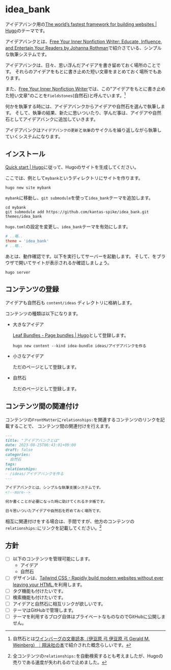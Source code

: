 # idea_bank

アイデアバンク用の[The world’s fastest framework for building websites | Hugo](https://gohugo.io/)のテーマです。

アイデアバンクとは、[Free Your Inner Nonfiction Writer: Educate, Influence, and Entertain Your Readers by Johanna Rothman](https://pragprog.com/titles/d-jrnfwriter/free-your-inner-nonfiction-writer/)で紹介さている、シンプルな執筆システムです。

アイデアバンクは、日々、思い浮んだアイデアを書き留めておく場所のことです。
それらのアイデアをもとに書き止めた短い文章をまとめておく場所でもあります。

また、[Free Your Inner Nonfiction Writer](https://pragprog.com/titles/d-jrnfwriter/free-your-inner-nonfiction-writer/)では、この"アイデアをもとに書き止めた短い文章"のことを`Fieldstones`(自然石)と呼んでいます。[^1]

何かを執筆する時には、アイデアバンクからアイデアや自然石を選んで執筆します。
そして、執筆の結果、新たに思いついたり、学んだ事は、アイデアや自然石としてアイデアバンクに追加していきます。

アイデアバンクは`アイデアバンクの更新`と`執筆`のサイクルを繰り返しながら執筆していくシステムになります。

## インストール

[Quick start | Hugo](https://gohugo.io/getting-started/quick-start/#explanation-of-commands)に従って、Hugoのサイトを生成してください。

ここでは、例として`mybank`というディレクトリにサイトを作ります。

~~~shell
hugo new site mybank
~~~

`mybank`に移動し、`git submodule`を使って`idea_bank`テーマを追加します。

~~~shell
cd mybank
git submodule add https://github.com/kantas-spike/idea_bank.git themes/idea_bank
~~~

`hugo.toml`の設定を変更し、`idea_bank`テーマを有効にします。

~~~toml
# ..略..
theme = 'idea_bank'
# ..略..
~~~

あとは、動作確認です。以下を実行してサーバーを起動します。
そして、[](http://localhost:1313/)をブラウザで開いてサイトが表示されるか確認しましょう。

~~~shell
hugo server
~~~

## コンテンツの登録

アイデアも自然石も `content/ideas` ディレクトリに格納します。

コンテンツの種類は以下になります。

- 大きなアイデア

  [Leaf Bundles - Page bundles | Hugo](https://gohugo.io/content-management/page-bundles/#leaf-bundles)として登録します。

  ~~~shell
  hugo new content --kind idea-bundle ideas/アイデアバンクを作る
  ~~~

- 小さなアイデア

  ただのページとして登録します。

- 自然石

  ただのページとして登録します。


## コンテンツ間の関連付け

コンテンツの`FrontMatter`に`relationships:`を関連するコンテンツのリンクを記載することで、
コンテンツ間の関連付けを行えます。

~~~markdown
---
title: "アイデアバンクとは"
date: 2023-08-25T06:43:01+09:00
draft: false
categories:
- 自然石
tags:
relationships:
- /ideas/アイデアバンクを作る
---

アイデアバンクとは、シンプルな執筆支援システムです。
<!--more-->

何か書くことが必要になった時に助けてくれるネタ帳です。

日々思いついたアイデアや自然石を貯めておく場所です。
~~~

相互に関連付けをする場合は、手間ですが、他方のコンテンツの`relationships:`にリンクを記載してください。[^2]

## 方針

- [ ] 以下のコンテンツを管理可能にします。
  - アイデア
  - 自然石
- [ ] デザインは、[Tailwind CSS - Rapidly build modern websites without ever leaving your HTML.](https://tailwindcss.com/)を利用します。
- [ ] タグ機能も付けたいです。
- [ ] 検索機能も付けたいです。
- [ ] アイデアと自然石に相互リンクが欲しいです。
- [ ] テーマはGitHubで管理します。
- [ ] テーマを利用するブログ自体はプライベートなものなのでGitHubに公開しません。

[^1]: 自然石とは[ワインバーグの文章読本（伊豆原 弓 伊豆原 弓 Gerald M. Weinberg）｜翔泳社の本](https://www.shoeisha.co.jp/book/detail/9784798111223)で紹介された概念らしいです。
[^2]: 全コンテンツの`relationships:`を自動検索するとも考えましたが、Hugoの売りである速度が失われるので止めました。
